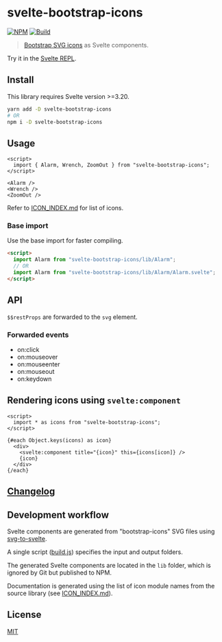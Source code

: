 # svelte-bootstrap-icons

[![NPM][npm]][npm-url]
[![Build][build]][build-badge]

> [Bootstrap SVG icons](https://github.com/twbs/icons) as Svelte components.

Try it in the [Svelte REPL](https://svelte.dev/repl/9a0e245df66248d59fadbbf007c06124?version=3.24.0).

## Install

This library requires Svelte version >=3.20.

```bash
yarn add -D svelte-bootstrap-icons
# OR
npm i -D svelte-bootstrap-icons
```

## Usage

```svelte
<script>
  import { Alarm, Wrench, ZoomOut } from "svelte-bootstrap-icons";
</script>

<Alarm />
<Wrench />
<ZoomOut />
```

Refer to [ICON_INDEX.md](ICON_INDEX.md) for list of icons.

### Base import

Use the base import for faster compiling.

```html
<script>
  import Alarm from "svelte-bootstrap-icons/lib/Alarm";
  // OR
  import Alarm from "svelte-bootstrap-icons/lib/Alarm/Alarm.svelte";
</script>
```

## API

`$$restProps` are forwarded to the `svg` element.

### Forwarded events

- on:click
- on:mouseover
- on:mouseenter
- on:mouseout
- on:keydown


## Rendering icons using `svelte:component`

```svelte
<script>
  import * as icons from "svelte-bootstrap-icons";
</script>

{#each Object.keys(icons) as icon}
  <div>
    <svelte:component title="{icon}" this={icons[icon]} />
    {icon}
  </div>
{/each}
```

## [Changelog](CHANGELOG.md)

## Development workflow

Svelte components are generated from "bootstrap-icons" SVG files using [svg-to-svelte](https://github.com/metonym/svg-to-svelte).

A single script ([build.js](build.js)) specifies the input and output folders.

The generated Svelte components are located in the `lib` folder, which is ignored by Git but published to NPM.

Documentation is generated using the list of icon module names from the source library (see [ICON_INDEX.md](ICON_INDEX.md)).

## License

[MIT](LICENSE)

[npm]: https://img.shields.io/npm/v/svelte-bootstrap-icons.svg?color=blue
[npm-url]: https://npmjs.com/package/svelte-bootstrap-icons
[build]: https://travis-ci.com/metonym/svelte-bootstrap-icons.svg?branch=master
[build-badge]: https://travis-ci.com/metonym/svelte-bootstrap-icons
